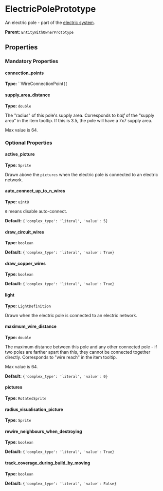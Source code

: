 # ElectricPolePrototype

An electric pole - part of the [electric system](https://wiki.factorio.com/Electric_system).

**Parent:** `EntityWithOwnerPrototype`

## Properties

### Mandatory Properties

#### connection_points

**Type:** ``WireConnectionPoint`[]`



#### supply_area_distance

**Type:** `double`

The "radius" of this pole's supply area. Corresponds to *half* of the "supply area" in the item tooltip. If this is 3.5, the pole will have a 7x7 supply area.

Max value is 64.

### Optional Properties

#### active_picture

**Type:** `Sprite`

Drawn above the `pictures` when the electric pole is connected to an electric network.

#### auto_connect_up_to_n_wires

**Type:** `uint8`

`0` means disable auto-connect.

**Default:** `{'complex_type': 'literal', 'value': 5}`

#### draw_circuit_wires

**Type:** `boolean`



**Default:** `{'complex_type': 'literal', 'value': True}`

#### draw_copper_wires

**Type:** `boolean`



**Default:** `{'complex_type': 'literal', 'value': True}`

#### light

**Type:** `LightDefinition`

Drawn when the electric pole is connected to an electric network.

#### maximum_wire_distance

**Type:** `double`

The maximum distance between this pole and any other connected pole - if two poles are farther apart than this, they cannot be connected together directly. Corresponds to "wire reach" in the item tooltip.

Max value is 64.

**Default:** `{'complex_type': 'literal', 'value': 0}`

#### pictures

**Type:** `RotatedSprite`



#### radius_visualisation_picture

**Type:** `Sprite`



#### rewire_neighbours_when_destroying

**Type:** `boolean`



**Default:** `{'complex_type': 'literal', 'value': True}`

#### track_coverage_during_build_by_moving

**Type:** `boolean`



**Default:** `{'complex_type': 'literal', 'value': False}`

